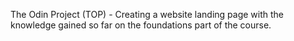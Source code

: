 
The Odin Project (TOP) - Creating a website landing page with the knowledge gained so far on the foundations part of the course.

